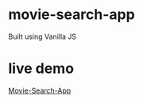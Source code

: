 # movie-search-app
Built using Vanilla JS

# live demo
[Movie-Search-App](https://rm-movie-search-app.netlify.app/)
